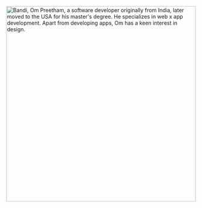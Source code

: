 <picture>
  <source media="(prefers-color-scheme: dark)" srcset="page-dark.svg">
  <source media="(prefers-color-scheme: light)" srcset="page-light.svg">
  <img src="page-light.svg" alt="Bandi, Om Preetham, a software developer originally from India, later moved to the USA for his master's degree. He specializes in web x app development. Apart from developing apps, Om has a keen interest in design." width="100%" height="520">
</picture>
